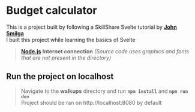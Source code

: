 # Budget calculator
This is a project built by following a SkillShare Svelte tutorial by **[John Smilga](https://github.com/john-smilga)**  
I built this project while learning the basics of Svelte

> **[Node.js](https://nodejs.org)**
> **Internet connection** *(Source code uses graphics and fonts that are not present in the directory)*

## Run the project on localhost

> Navigate to the **walkups** directory and run **`npm install`** and **`npm run dev`**  
> Project should be ran on http://localhost:8080 by default